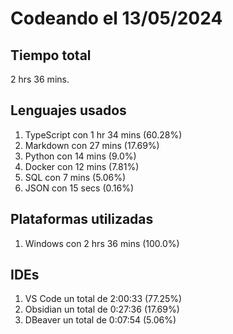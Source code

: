 # Codeando el 13/05/2024

## Tiempo total
2 hrs 36 mins.

## Lenguajes usados
1. TypeScript con 1 hr 34 mins (60.28%)
1. Markdown con 27 mins (17.69%)
1. Python con 14 mins (9.0%)
1. Docker con 12 mins (7.81%)
1. SQL con 7 mins (5.06%)
1. JSON con 15 secs (0.16%)

## Plataformas utilizadas
1. Windows con 2 hrs 36 mins (100.0%)

## IDEs
1. VS Code un total de 2:00:33 (77.25%)
1. Obsidian un total de 0:27:36 (17.69%)
1. DBeaver un total de 0:07:54 (5.06%)
